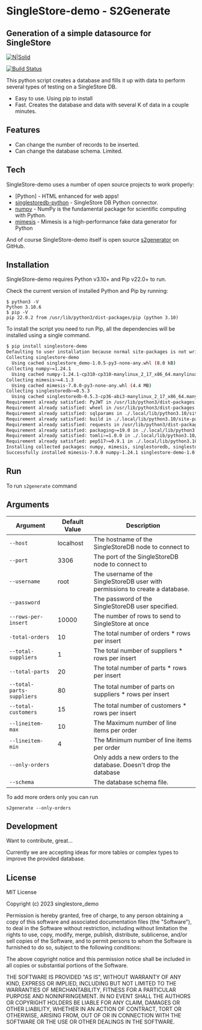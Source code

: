 # SingleStore-demo - S2Generate
## Generation of a simple datasource for SingleStore

[![N|Solid](https://www.python.org/static/community_logos/python-powered-w-100x40.png)](https://www.python.org/)

[![Build Status](https://travis-ci.org/joemccann/dillinger.svg?branch=master)](https://github.com/SDB-Support/Deployment/tree/main/singlestore_demo)

This python script creates a database and fills it up with data to perform several types of testing on a SingleStore DB.

- Easy to use. Using pip to install
- Fast. Creates the database and data with several K of data in a couple minutes.

## Features

- Can change the number of records to be inserted.
- Can change the database schema. Limited.

## Tech

SingleStore-demo uses a number of open source projects to work properly:

- [Python] - HTML enhanced for web apps!
- [singlestoredb-python] - SingleStore DB Python connector.
- [numpy] - NumPy is the fundamental package for scientific computing with Python.
- [mimesis] - Mimesis is a high-performance fake data generator for Python

And of course SingleStore-demo itself is open source [s2generator]
 on GitHub.

## Installation

SingleStore-demo requires Python v3.10+ and Pip v22.0+ to run.

Check the current version of installed Python and Pip by running:

```
$ python3 -V
Python 3.10.6
$ pip -V
pip 22.0.2 from /usr/lib/python3/dist-packages/pip (python 3.10)
```

To install the script you need to run Pip, all the dependencies will be installed using a single command.

```bash
$ pip install singlestore-demo
Defaulting to user installation because normal site-packages is not writeable
Collecting singlestore-demo
  Using cached singlestore_demo-1.0.5-py3-none-any.whl (8.0 kB)
Collecting numpy>=1.24.1
  Using cached numpy-1.24.1-cp310-cp310-manylinux_2_17_x86_64.manylinux2014_x86_64.whl (17.3 MB)
Collecting mimesis>=4.1.3
  Using cached mimesis-7.0.0-py3-none-any.whl (4.4 MB)
Collecting singlestoredb>=0.5.3
  Using cached singlestoredb-0.5.3-cp36-abi3-manylinux_2_17_x86_64.manylinux2014_x86_64.whl (213 kB)
Requirement already satisfied: PyJWT in /usr/lib/python3/dist-packages (from singlestoredb>=0.5.3->singlestore-demo) (2.3.0)
Requirement already satisfied: wheel in /usr/lib/python3/dist-packages (from singlestoredb>=0.5.3->singlestore-demo) (0.37.1)
Requirement already satisfied: sqlparams in ./.local/lib/python3.10/site-packages (from singlestoredb>=0.5.3->singlestore-demo) (5.0.0)
Requirement already satisfied: build in ./.local/lib/python3.10/site-packages (from singlestoredb>=0.5.3->singlestore-demo) (0.9.0)
Requirement already satisfied: requests in /usr/lib/python3/dist-packages (from singlestoredb>=0.5.3->singlestore-demo) (2.25.1)
Requirement already satisfied: packaging>=19.0 in ./.local/lib/python3.10/site-packages (from build->singlestoredb>=0.5.3->singlestore-demo) (23.0)
Requirement already satisfied: tomli>=1.0.0 in ./.local/lib/python3.10/site-packages (from build->singlestoredb>=0.5.3->singlestore-demo) (2.0.1)
Requirement already satisfied: pep517>=0.9.1 in ./.local/lib/python3.10/site-packages (from build->singlestoredb>=0.5.3->singlestore-demo) (0.13.0)
Installing collected packages: numpy, mimesis, singlestoredb, singlestore-demo
Successfully installed mimesis-7.0.0 numpy-1.24.1 singlestore-demo-1.0.4 singlestoredb-0.5.3
```

## Run

To run `s2generate` command

## Arguments

| Argument | Default Value | Description|
|----------|---------------|------------|
|`--host`|localhost|The hostname of the SingleStoreDB node to connect to|
|`--port`|3306|The port of the SingleStoreDB node to connect to|
|`--username`|root|The username of the SingleStoreDB user with permissions to create a database.|
|`--password`||The password of the SingleStoreDB user specified.|
|`--rows-per-insert`|10000|The number of rows to send to SingleStore at once|
|`-total-orders`|10|The total number of orders * rows per insert|
|`--total-suppliers`|1|The total number of suppliers * rows per insert|
|`--total-parts`|20|The total number of parts * rows per insert|
|`--total-parts-suppliers`|80|The total number of parts on suppliers * rows per insert|
|`--total-customers`|15|The total number of customers * rows per insert|
|`--lineitem-max`|10|The Maximum number of line items per order|
|`--lineitem-min`|4|The Minimum number of line items per order|
|`--only-orders`||Only adds a new orders to the database. Doesn't drop the database|
|`--schema`||The database schema file.|

To add more orders only you can run

```
s2generate --only-orders
```

## Development

Want to contribute, great...

Currently we are accepting ideas for more tables or complex types to improve the provided database.

## License

MIT License

Copyright (c) 2023 singlestore_demo

Permission is hereby granted, free of charge, to any person obtaining a copy of this software and associated documentation files (the "Software"), to deal in the Software without restriction, including without limitation the rights to use, copy, modify, merge, publish, distribute, sublicense, and/or sell
copies of the Software, and to permit persons to whom the Software is furnished to do so, subject to the following conditions:

The above copyright notice and this permission notice shall be included in all copies or substantial portions of the Software.

THE SOFTWARE IS PROVIDED "AS IS", WITHOUT WARRANTY OF ANY KIND, EXPRESS OR IMPLIED, INCLUDING BUT NOT LIMITED TO THE WARRANTIES OF MERCHANTABILITY, FITNESS FOR A PARTICULAR PURPOSE AND NONINFRINGEMENT. IN NO EVENT SHALL THE AUTHORS OR COPYRIGHT HOLDERS BE LIABLE FOR ANY CLAIM, DAMAGES OR OTHER LIABILITY, WHETHER IN AN ACTION OF CONTRACT, TORT OR OTHERWISE, ARISING FROM, OUT OF OR IN CONNECTION WITH THE SOFTWARE OR THE USE OR OTHER DEALINGS IN THE SOFTWARE.

[//]: # (These are reference links used in the body of this note and get stripped out when the markdown processor does its job. There is no need to format nicely because it shouldn't be seen. Thanks SO - http://stackoverflow.com/questions/4823468/store-comments-in-markdown-syntax)

   [singlestoredb-python]: <https://github.com/singlestore-labs/singlestoredb-python>
   [numpy]: <https://github.com/numpy/numpy>
   [mimesis]: <https://github.com/lk-geimfari/mimesis>
   [s2generator]: https://github.com/SDB-Support/Deployment/tree/main/singlestore_demo

   [dill]: <https://github.com/joemccann/dillinger>
   [git-repo-url]: <https://github.com/joemccann/dillinger.git>
   [john gruber]: <http://daringfireball.net>
   [df1]: <http://daringfireball.net/projects/markdown/>
   [markdown-it]: <https://github.com/markdown-it/markdown-it>
   [Ace Editor]: <http://ace.ajax.org>
   [node.js]: <http://nodejs.org>
   [Twitter Bootstrap]: <http://twitter.github.com/bootstrap/>
   [jQuery]: <http://jquery.com>
   [@tjholowaychuk]: <http://twitter.com/tjholowaychuk>
   [express]: <http://expressjs.com>
   [AngularJS]: <http://angularjs.org>
   [Gulp]: <http://gulpjs.com>

   [PlDb]: <https://github.com/joemccann/dillinger/tree/master/plugins/dropbox/README.md>
   [PlGh]: <https://github.com/joemccann/dillinger/tree/master/plugins/github/README.md>
   [PlGd]: <https://github.com/joemccann/dillinger/tree/master/plugins/googledrive/README.md>
   [PlOd]: <https://github.com/joemccann/dillinger/tree/master/plugins/onedrive/README.md>
   [PlMe]: <https://github.com/joemccann/dillinger/tree/master/plugins/medium/README.md>
   [PlGa]: <https://github.com/RahulHP/dillinger/blob/master/plugins/googleanalytics/README.md>
